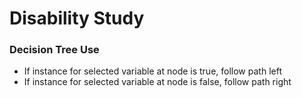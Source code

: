 # Disability Study

### Decision Tree Use
* If instance for selected variable at node is true, follow path left
* If instance for selected variable at node is false, follow path right
